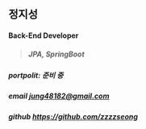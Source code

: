 ## 정지성

#### Back-End Developer

> ##### JPA, SpringBoot

##### portpolit: 준비 중<br>
##### email <jung48182@gmail.com><br>
##### github <https://github.com/zzzzseong><br>

<!--
**zzzzseong/zzzzseong** is a ✨ _special_ ✨ repository because its `README.md` (this file) appears on your GitHub profile.

Here are some ideas to get you started:

- 🔭 I’m currently working on ...
- 🌱 I’m currently learning ...
- 👯 I’m looking to collaborate on ...
- 🤔 I’m looking for help with ...
- 💬 Ask me about ...
- 📫 How to reach me: ...
- 😄 Pronouns: ...
- ⚡ Fun fact: ...
-->
